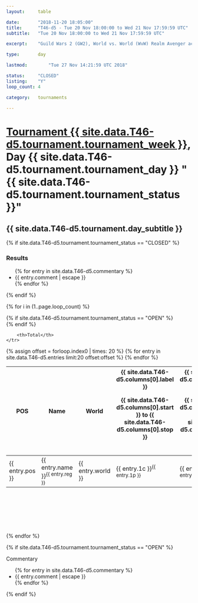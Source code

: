 ```yaml
---
layout: 	table

date: 		"2018-11-20 18:05:00"
title: 		"T46-d5 - Tue 20 Nov 18:00:00 to Wed 21 Nov 17:59:59 UTC"
subtitle: 	"Tue 20 Nov 18:00:00 to Wed 21 Nov 17:59:59 UTC"

excerpt:    "Guild Wars 2 (GW2), World vs. World (WvW) Realm Avenger achivement Tournament. \"Every Kill Counts\""

type:       day

lastmod: 		"Tue 27 Nov 14:21:59 UTC 2018"

status:     "CLOSED"
listing:    "Y"
loop_count: 4

category: 	tournaments

---
```

<div class="table_header">
    <h1><a href="{{ site.data.T46-d5.tournament.week_url }}">Tournament {{ site.data.T46-d5.tournament.tournament_week }}</a>, Day {{ site.data.T46-d5.tournament.tournament_day }} "{{ site.data.T46-d5.tournament.tournament_status }}"</h1>
    <h2>{{ site.data.T46-d5.tournament.day_subtitle }}</h2> 
</div>

{% if site.data.T46-d5.tournament.tournament_status == "CLOSED" %} 
<div class="commentary">
  <h3>Results</h3>
  <ul>
    {% for entry in site.data.T46-d5.commentary %}
    <li class="commentary_list">{{ entry.comment | escape }}</li>
    {% endfor %}
  </ul>
</div>
{% endif %}


{% for i in (1..page.loop_count) %}

{% if site.data.T46-d5.tournament.tournament_status == "OPEN" %} 
<br>
{% endif %}

<table class="day_table">
  <colgroup>
    <col style="width:18px">
    <col style="width:55px">
    <col style="width:55px">
    <col style="width:12px">
    <col style="width:12px">
    <col style="width:12px">
    <col style="width:12px">
    <col style="width:12px">
    <col style="width:12px">
    <col style="width:12px">
    <col style="width:12px">
    <col style="width:12px">
    <col style="width:12px">
    <col style="width:12px">
    <col style="width:12px">
    <col style="width:12px">
    <col style="width:12px">
    <col style="width:12px">
    <col style="width:12px">
    <col style="width:12px">
    <col style="width:12px">
    <col style="width:12px">
    <col style="width:12px">
    <col style="width:12px">
    <col style="width:12px">
    <col style="width:12px">
    <col style="width:12px">
    <col style="width:18px">
  </colgroup>  
  <thead>
    <tr>
        <th>POS</th>
        <th class="AlignLeft">Name</th>
        <th class="AlignLeft">World</th>

<th><div class="label">{{ site.data.T46-d5.columns[0].label }}<p class="onhover">{{ site.data.T46-d5.columns[0].start }} to {{ site.data.T46-d5.columns[0].stop }}</p></div>​</th>
<th><div class="label">{{ site.data.T46-d5.columns[1].label }}<p class="onhover">{{ site.data.T46-d5.columns[1].start }} to {{ site.data.T46-d5.columns[1].stop }}</p></div>​</th>
<th><div class="label">{{ site.data.T46-d5.columns[2].label }}<p class="onhover">{{ site.data.T46-d5.columns[2].start }} to {{ site.data.T46-d5.columns[2].stop }}</p></div>​</th>
<th><div class="label">{{ site.data.T46-d5.columns[3].label }}<p class="onhover">{{ site.data.T46-d5.columns[3].start }} to {{ site.data.T46-d5.columns[3].stop }}</p></div>​</th>
<th><div class="label">{{ site.data.T46-d5.columns[4].label }}<p class="onhover">{{ site.data.T46-d5.columns[4].start }} to {{ site.data.T46-d5.columns[4].stop }}</p></div>​</th>
<th><div class="label">{{ site.data.T46-d5.columns[5].label }}<p class="onhover">{{ site.data.T46-d5.columns[5].start }} to {{ site.data.T46-d5.columns[5].stop }}</p></div>​</th>
<th><div class="label">{{ site.data.T46-d5.columns[6].label }}<p class="onhover">{{ site.data.T46-d5.columns[6].start }} to {{ site.data.T46-d5.columns[6].stop }}</p></div>​</th>
<th><div class="label">{{ site.data.T46-d5.columns[7].label }}<p class="onhover">{{ site.data.T46-d5.columns[7].start }} to {{ site.data.T46-d5.columns[7].stop }}</p></div>​</th>
<th><div class="label">{{ site.data.T46-d5.columns[8].label }}<p class="onhover">{{ site.data.T46-d5.columns[8].start }} to {{ site.data.T46-d5.columns[8].stop }}</p></div>​</th>
<th><div class="label">{{ site.data.T46-d5.columns[9].label }}<p class="onhover">{{ site.data.T46-d5.columns[9].start }} to {{ site.data.T46-d5.columns[9].stop }}</p></div>​</th>
<th><div class="label">{{ site.data.T46-d5.columns[10].label }}<p class="onhover">{{ site.data.T46-d5.columns[10].start }} to {{ site.data.T46-d5.columns[10].stop }}</p></div>​</th>

<th><div class="label">{{ site.data.T46-d5.columns[11].label }}<p class="onhover">{{ site.data.T46-d5.columns[11].start }} to {{ site.data.T46-d5.columns[11].stop }}</p></div>​</th>
<th><div class="label">{{ site.data.T46-d5.columns[12].label }}<p class="onhover">{{ site.data.T46-d5.columns[12].start }} to {{ site.data.T46-d5.columns[12].stop }}</p></div>​</th>
<th><div class="label">{{ site.data.T46-d5.columns[13].label }}<p class="onhover">{{ site.data.T46-d5.columns[13].start }} to {{ site.data.T46-d5.columns[13].stop }}</p></div>​</th>
<th><div class="label">{{ site.data.T46-d5.columns[14].label }}<p class="onhover">{{ site.data.T46-d5.columns[14].start }} to {{ site.data.T46-d5.columns[14].stop }}</p></div>​</th>
<th><div class="label">{{ site.data.T46-d5.columns[15].label }}<p class="onhover">{{ site.data.T46-d5.columns[15].start }} to {{ site.data.T46-d5.columns[15].stop }}</p></div>​</th>
<th><div class="label">{{ site.data.T46-d5.columns[16].label }}<p class="onhover">{{ site.data.T46-d5.columns[16].start }} to {{ site.data.T46-d5.columns[16].stop }}</p></div>​</th>
<th><div class="label">{{ site.data.T46-d5.columns[17].label }}<p class="onhover">{{ site.data.T46-d5.columns[17].start }} to {{ site.data.T46-d5.columns[17].stop }}</p></div>​</th>
<th><div class="label">{{ site.data.T46-d5.columns[18].label }}<p class="onhover">{{ site.data.T46-d5.columns[18].start }} to {{ site.data.T46-d5.columns[18].stop }}</p></div>​</th>
<th><div class="label">{{ site.data.T46-d5.columns[19].label }}<p class="onhover">{{ site.data.T46-d5.columns[19].start }} to {{ site.data.T46-d5.columns[19].stop }}</p></div>​</th>
<th><div class="label">{{ site.data.T46-d5.columns[20].label }}<p class="onhover">{{ site.data.T46-d5.columns[20].start }} to {{ site.data.T46-d5.columns[20].stop }}</p></div>​</th>

<th><div class="label">{{ site.data.T46-d5.columns[21].label }}<p class="onhover">{{ site.data.T46-d5.columns[21].start }} to {{ site.data.T46-d5.columns[21].stop }}</p></div>​</th>
<th><div class="label">{{ site.data.T46-d5.columns[22].label }}<p class="onhover">{{ site.data.T46-d5.columns[22].start }} to {{ site.data.T46-d5.columns[22].stop }}</p></div>​</th>
<th><div class="label">{{ site.data.T46-d5.columns[23].label }}<p class="onhover">{{ site.data.T46-d5.columns[23].start }} to {{ site.data.T46-d5.columns[23].stop }}</p></div>​</th>

        <th>Total</th>
    </tr>
  </thead>
  {% assign offset = forloop.index0 | times: 20 %}
<tbody>
{% for entry in site.data.T46-d5.entries limit:20 offset:offset %}
  <tr>
    <td class="pl{{ entry.pos }}">{{ entry.pos }}</td>
    <td class="AlignLeft">{{ entry.name }}<sup>{{ entry.reg }}</sup></td>
    <td class="AlignLeft">{{ entry.world }}</td>
    <td class="pl{{ entry.1p }}">{{ entry.1c }}<sup>{{ entry.1p }}</sup></td>
    <td class="pl{{ entry.2p }}">{{ entry.2c }}<sup>{{ entry.2p }}</sup></td>
    <td class="pl{{ entry.3p }}">{{ entry.3c }}<sup>{{ entry.3p }}</sup></td>
    <td class="pl{{ entry.4p }}">{{ entry.4c }}<sup>{{ entry.4p }}</sup></td>
    <td class="pl{{ entry.5p }}">{{ entry.5c }}<sup>{{ entry.5p }}</sup></td>
    <td class="pl{{ entry.6p }}">{{ entry.6c }}<sup>{{ entry.6p }}</sup></td>
    <td class="pl{{ entry.7p }}">{{ entry.7c }}<sup>{{ entry.7p }}</sup></td>
    <td class="pl{{ entry.8p }}">{{ entry.8c }}<sup>{{ entry.8p }}</sup></td>
    <td class="pl{{ entry.9p }}">{{ entry.9c }}<sup>{{ entry.9p }}</sup></td>
    <td class="pl{{ entry.10p }}">{{ entry.10c }}<sup>{{ entry.10p }}</sup></td>
    <td class="pl{{ entry.11p }}">{{ entry.11c }}<sup>{{ entry.11p }}</sup></td>
    <td class="pl{{ entry.12p }}">{{ entry.12c }}<sup>{{ entry.12p }}</sup></td>
    <td class="pl{{ entry.13p }}">{{ entry.13c }}<sup>{{ entry.13p }}</sup></td>
    <td class="pl{{ entry.14p }}">{{ entry.14c }}<sup>{{ entry.14p }}</sup></td>
    <td class="pl{{ entry.15p }}">{{ entry.15c }}<sup>{{ entry.15p }}</sup></td>
    <td class="pl{{ entry.16p }}">{{ entry.16c }}<sup>{{ entry.16p }}</sup></td>
    <td class="pl{{ entry.17p }}">{{ entry.17c }}<sup>{{ entry.17p }}</sup></td>
    <td class="pl{{ entry.18p }}">{{ entry.18c }}<sup>{{ entry.18p }}</sup></td>
    <td class="pl{{ entry.19p }}">{{ entry.19c }}<sup>{{ entry.19p }}</sup></td>
    <td class="pl{{ entry.20p }}">{{ entry.20c }}<sup>{{ entry.20p }}</sup></td>
    <td class="pl{{ entry.21p }}">{{ entry.21c }}<sup>{{ entry.21p }}</sup></td>
    <td class="pl{{ entry.22p }}">{{ entry.22c }}<sup>{{ entry.22p }}</sup></td>
    <td class="pl{{ entry.23p }}">{{ entry.23c }}<sup>{{ entry.23p }}</sup></td>
    <td class="pl{{ entry.24p }}">{{ entry.24c }}<sup>{{ entry.24p }}</sup></td>
    <td>{{ entry.total }}</td>
  </tr>
{% endfor %}  
</tbody>
</table>
<div class="leaderboard">
  <script async src="//pagead2.googlesyndication.com/pagead/js/adsbygoogle.js"></script>
  <!-- 728x90 -->
  <ins class="adsbygoogle"
       style="display:inline-block;width:728px;height:90px"
       data-ad-client="ca-pub-3274917281288240"
       data-ad-slot="3870538733"></ins>
  <script>
  (adsbygoogle = window.adsbygoogle || []).push({});
  </script>    
</div>
<br />
{% endfor %}

{% if site.data.T46-d5.tournament.tournament_status == "OPEN" %} 
<div class="commentary">
  <span class="commentary_title">Commentary</span>
  <ul>
    {% for entry in site.data.T46-d5.commentary %}
    <li class="commentary_list">{{ entry.comment | escape }}</li>
    {% endfor %}
  </ul>
</div>
{% endif %}


